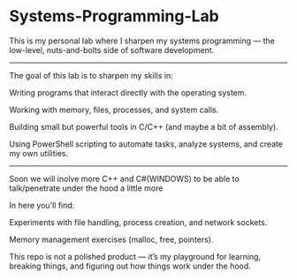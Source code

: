 # Systems-Programming-Lab

This is my personal lab where I sharpen my systems programming — the low-level, nuts-and-bolts side of software development.

-------------------------------------------------------------------------------------------------------------

The goal of this lab is to sharpen my skills in:

Writing programs that interact directly with the operating system.

Working with memory, files, processes, and system calls.

Building small but powerful tools in C/C++ (and maybe a bit of assembly).

Using PowerShell scripting to automate tasks, analyze systems, and create my own utilities.

---------------------------------------------------------------------------------------------------------------

Soon we will inolve more C++ and C#(WINDOWS) to be able to talk/penetrate under the hood a little more

In here you’ll find:

Experiments with file handling, process creation, and network sockets.

Memory management exercises (malloc, free, pointers).

This repo is not a polished product — it’s my playground for learning, breaking things, and figuring out how things work under the hood.


